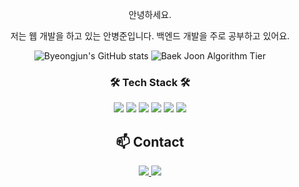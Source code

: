 <div align='center'>
  <p>안녕하세요.</p>
  <p>저는 웹 개발을 하고 있는 안병준입니다. 백엔드 개발을 주로 공부하고 있어요.</p>
</div>

<div align='center'>
  <img src="https://github-readme-stats.vercel.app/api?username=dksqodwns" alt="Byeongjun's GitHub stats"/>
  <img src="http://mazassumnida.wtf/api/v2/generate_badge?boj=abj13" alt="Baek Joon Algorithm Tier"/>
</div>

<div align="center">
  <h3>🛠 Tech Stack 🛠</h3>
  <div>
    <img src="https://img.shields.io/badge/Python-3766AB?style=flat-square&logo=Python&logoColor=white"/>
    <img src="https://img.shields.io/badge/Node.js-339933?style=flat-square&logo=Node.js&logoColor=white"/>
    <img src="https://img.shields.io/badge/Nest.js-E0234E?style=flat-square&logo=Nest.js&logoColor=white"/>
    <img src="https://img.shields.io/badge/React-61DAFB?style=flat-square&logo=React&logoColor=white"/>
    <img src="https://img.shields.io/badge/SpringBoot-6DB33F?style=flat-square&logo=SpringBoot&logoColor=white"/>
    <img src="https://img.shields.io/badge/Ubuntu-E95420?style=flat-square&logo=Ubuntu&logoColor=white"/>
  </div>
</div>

<div align="center">
  <h2>📫 Contact</h2>
  <a href="https://blog.naver.com/abj13" target="_blank">
    <img src="https://img.shields.io/badge/Blog-03C75A?style=flat-square&logo=Blog&logoColor=white"/>
  </a>
  <a href="https://www.instagram.com/dksqodwns" target="_blank">
    <img src="https://img.shields.io/badge/Instagram-E4405F?style=flat-square&logo=Instagram&logoColor=white"/>
  </a>
</div>
